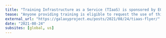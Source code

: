 ```yaml
---
title: "Training Infrastructure as a Service (TIaaS) is sponsored by EOSC-Life"
tease: "Anyone providing training is eligible to request the use of this service."
external_url: "https://galaxyproject.eu/posts/2021/08/24/tiaas-flyer/"
date: "2021-08-24"
subsites: [global, us]
---
```

